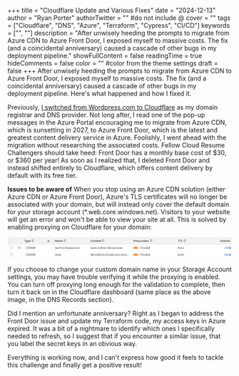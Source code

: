 +++
title = "Cloudflare Update and Various Fixes"
date = "2024-12-13"
author = "Ryan Porter"
authorTwitter = "" #do not include @
cover = ""
tags = ["Cloudflare", "DNS", "Azure", "Terraform", "Cypress", "CI/CD"]
keywords = ["", ""]
description = "After unwisely heeding the prompts to migrate from Azure CDN to Azure Front Door, I exposed myself to massive costs. The fix (and a coincidental anniversary) caused a cascade of other bugs in my deployment pipeline."
showFullContent = false
readingTime = true
hideComments = false
color = "" #color from the theme settings
draft = false
+++
After unwisely heeding the prompts to migrate from Azure CDN to Azure Front Door, I exposed myself to massive costs. The fix (and a coincidental anniversary) caused a cascade of other bugs in my deployment pipeline. Here's what happened and how I fixed it.

Previously, [I switched from Wordpress.com to Cloudflare](https://www.techno-literate.com/posts/switching-to-cloudflare-dns/) as my domain registrar and DNS provider. Not long after, I read one of the pop-up messages in the Azure Portal encouraging me to migrate from Azure CDN, which is sunsetting in 2027, to Azure Front Door, which is the latest and greatest content delivery service in Azure. Foolishly, I went ahead with the migration without researching the associated costs. Fellow Cloud Resume Challengers should take heed: Front Door has a monthly base cost of $30, or $360 per year! As soon as I realized that, I deleted Front Door and instead shifted entirely to Cloudflare, which offers content delivery by default with its free tier.

**Issues to be aware of** 
When you stop using an Azure CDN solution (either Azure CDN or Azure Front Door), Azure's TLS certificates will no longer be associated with your domain, but will instead only cover the default domain for your storage account (*.web.core.windows.net). Visitors to your website will get an error and won't be able to view your site at all. This is solved by enabling proxying on Cloudflare for your domain:

![Cloudflare proxy settings](img/cloudflare-proxy.png)

If you choose to change your custom domain name in your Storage Account settings, you may have trouble verifying it while the proxying is enabled. You can turn off proxying long enough for the validation to complete, then turn it back on in the Cloudflare dashboard (same place as the above image, in the DNS Records section).

Did I mention an unfortunate anniversary? Right as I began to address the Front Door issue and update my Terraform code, my access keys in Azure expired. It was a bit of a nightmare to identify which ones I specifically needed to refresh, so I suggest that if you encounter a similar issue, that you label the secret keys in an obvious way.

Everything is working now, and I can't express how good it feels to tackle this challenge and finally get a positive result!
